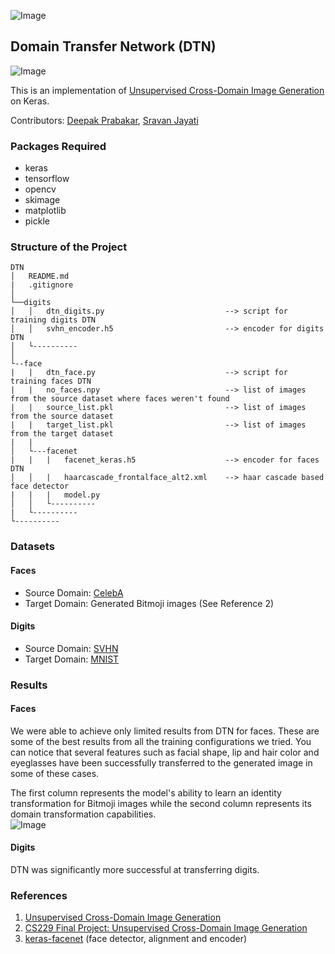 <p align="center">

![Image](https://i.imgur.com/NvA2LVI.jpg)
</p>

## Domain Transfer Network (DTN)

<p align="center">

![Image](https://media.giphy.com/media/WooO2XCyF19Cef8gdQ/giphy.gif)
</p>

This is an implementation of [Unsupervised Cross-Domain Image Generation](https://arxiv.org/abs/1611.02200) on Keras.

Contributors: [Deepak Prabakar](https://www.linkedin.com/in/deepak-prabakar/), [Sravan Jayati](https://www.linkedin.com/in/sravan-jayati/)

### Packages Required

- keras
- tensorflow
- opencv
- skimage
- matplotlib
- pickle

### Structure of the Project

```
DTN
│   README.md
|   .gitignore
│
└──digits
│   │   dtn_digits.py                           --> script for training digits DTN
│   │   svhn_encoder.h5                         --> encoder for digits DTN 
│   └----------
│
└--face
|   |   dtn_face.py                             --> script for training faces DTN
|   |   no_faces.npy                            --> list of images from the source dataset where faces weren't found
|   |   source_list.pkl                         --> list of images from the source dataset
|   |   target_list.pkl                         --> list of images from the target dataset
|   |
│   └---facenet
|   |   |   facenet_keras.h5                    --> encoder for faces DTN
│   │   |   haarcascade_frontalface_alt2.xml    --> haar cascade based face detector
|   |   |   model.py
│   │   └----------
|   └----------   
└----------
```
### Datasets

#### Faces
- Source Domain:    [CelebA](http://mmlab.ie.cuhk.edu.hk/projects/CelebA.html) 
- Target Domain:    Generated Bitmoji images (See Reference 2)
#### Digits
- Source Domain:    [SVHN](http://ufldl.stanford.edu/housenumbers/)
- Target Domain:    [MNIST](http://yann.lecun.com/exdb/mnist/)

### Results
#### Faces
We were able to achieve only limited results from DTN for faces. These are some of the best results from all the training configurations we tried. You can notice that several features such as facial shape, lip and hair color and eyeglasses have been successfully transferred to the generated image in some of these cases.

The first column represents the model's ability to learn an identity transformation for Bitmoji images while the second column represents its domain transformation capabilities.  
![Image](https://i.imgur.com/GPkMemX.jpg)

#### Digits
DTN was significantly more successful at transferring digits.
### References

1. [Unsupervised Cross-Domain Image Generation](https://arxiv.org/abs/1611.02200)
2. [CS229 Final Project: Unsupervised Cross-Domain Image Generation](https://github.com/davrempe/domain-transfer-net)
3. [keras-facenet](https://github.com/nyoki-mtl/keras-facenet) (face detector, alignment and encoder)
